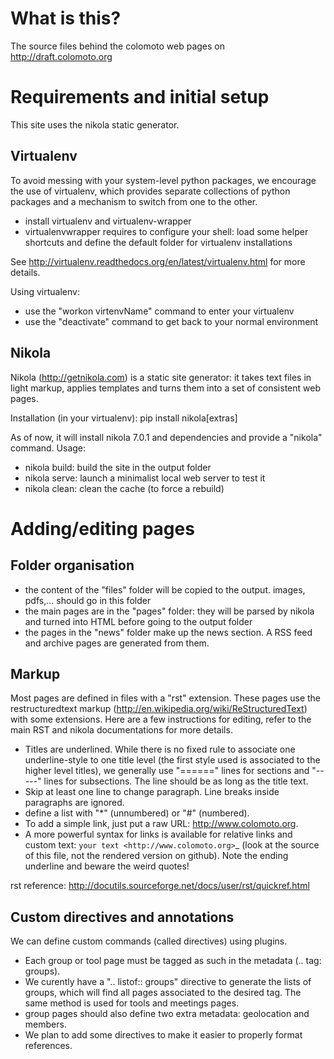 What is this?
=============

The source files behind the colomoto web pages on http://draft.colomoto.org


Requirements and initial setup
=============================

This site uses the nikola static generator.


Virtualenv
----------

To avoid messing with your system-level python packages, we encourage the use of virtualenv,
which provides separate collections of python packages and a mechanism to switch from one to the other.

* install virtualenv and virtualenv-wrapper
* virtualenvwrapper requires to configure your shell:
  load some helper shortcuts and define the default folder for virtualenv installations

See http://virtualenv.readthedocs.org/en/latest/virtualenv.html for more details.


Using virtualenv:

* use the "workon virtenvName" command to enter your virtualenv
* use the "deactivate" command to get back to your normal environment


Nikola
------

Nikola (http://getnikola.com) is a static site generator: it takes text files in light markup, applies templates and turns them into a set of consistent web pages.


Installation (in your virtualenv):  pip install nikola[extras]

As of now, it will install nikola 7.0.1 and dependencies and provide a "nikola" command.
Usage:

* nikola build: build the site in the output folder
* nikola serve: launch a minimalist local web server to test it
* nikola clean: clean the cache (to force a rebuild)



Adding/editing pages
====================


Folder organisation
-------------------

* the content of the "files" folder will be copied to the output. images, pdfs,... should go in this folder
* the main pages are in the "pages" folder: they will be parsed by nikola and turned into HTML before going to the output folder
* the pages in the "news" folder make up the news section. A RSS feed and archive pages are generated from them.


Markup
------

Most pages are defined in files with a "rst" extension.
These pages use the restructuredtext markup (http://en.wikipedia.org/wiki/ReStructuredText) with some extensions.
Here are a few instructions for editing, refer to the main RST and nikola documentations for more details.


* Titles are underlined.
  While there is no fixed rule to associate one underline-style to one title level (the first style used is associated to the higher level titles),
  we generally use "======" lines for sections and "-----" lines for subsections. The line should be as long as the title text.
* Skip at least one line to change paragraph. Line breaks inside paragraphs are ignored.
* define a list with "*" (unnumbered) or "#" (numbered).
* To add a simple link, just put a raw URL: http://www.colomoto.org.
* A more powerful syntax for links is available for relative links and custom text:
  `your text <http://www.colomoto.org>`_ (look at the source of this file, not the rendered version on github).
  Note the ending underline and beware the weird quotes!

rst reference: http://docutils.sourceforge.net/docs/user/rst/quickref.html


Custom directives and annotations
---------------------------------

We can define custom commands (called directives) using plugins.

* Each group or tool page must be tagged as such in the metadata (.. tag: groups).
* We curently have a ".. listof:: groups" directive to generate the lists of groups, which will find all pages
  associated to the desired tag. The same method is used for tools and meetings pages.
* group pages should also define two extra metadata: geolocation and members.
* We plan to add some directives to make it easier to properly format references.

